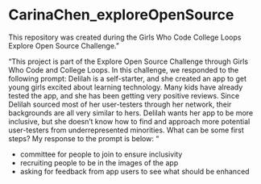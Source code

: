 # CarinaChen_exploreOpenSource
This repository was created during the Girls Who Code College Loops Explore Open Source Challenge.”

“This project is part of the Explore Open Source Challenge through Girls Who Code and College Loops. In this challenge, we responded to the following prompt: 
Delilah is a self-starter, and she created an app to get young girls excited about learning technology. Many kids have already tested the app, and she has been getting very positive reviews. 
Since Delilah sourced most of her user-testers through her network, their backgrounds are all very similar to hers. Delilah wants her app to be more inclusive, but she doesn’t know how to find and approach more potential user-testers from underrepresented minorities. What can be some first steps?
My response to the prompt is below: “
- committee for people to join to ensure inclusivity
- recruiting people to be in the images of the app
- asking for feedback from app users to see what should be enhanced
